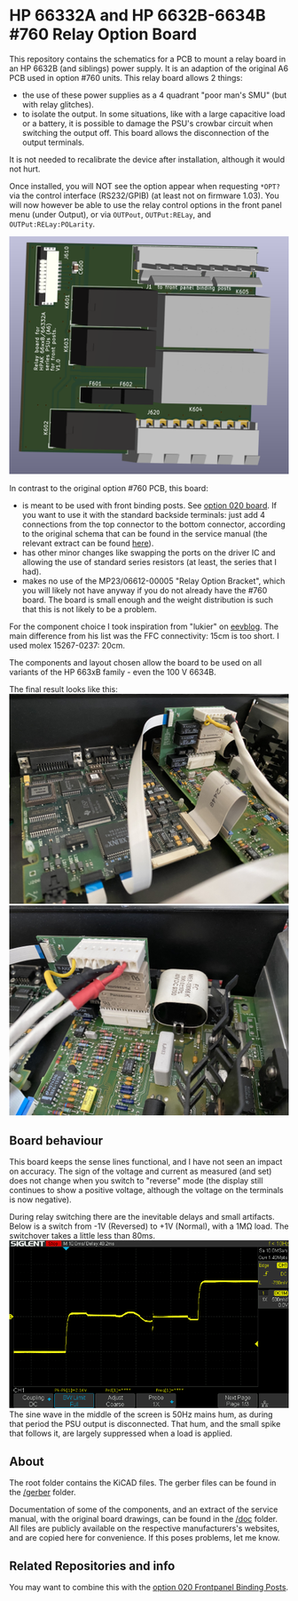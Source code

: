 HP 66332A and HP 6632B-6634B #760 Relay Option Board
===================
This repository contains the schematics for a PCB to mount a relay board in an HP 6632B (and siblings) power supply. It is an adaption of the original A6 PCB used in option #760 units.
This relay board allows 2 things:
- the use of these power supplies as a 4 quadrant "poor man's SMU" (but with relay glitches).
- to isolate the output. In some situations, like with a large capacitive load or a battery, it is possible to damage the PSU's crowbar circuit when switching the output off. This board allows the disconnection of the output terminals. 

It is not needed to recalibrate the device after installation, although it would not hurt.

Once installed, you will NOT see the option appear when requesting `*OPT?` via the control interface (RS232/GPIB) (at least not on firmware 1.03). You will now however be able to use the relay control options in the front panel menu (under Output), or via `OUTPout`, `OUTPut:RELay`, and `OUTPut:RELay:POLarity`.

![Circuit board](images/3d.png)

In contrast to the original option #760 PCB, this board:
- is meant to be used with front binding posts. See [option 020 board](https://github.com/hb020/HP6632B_binding_posts). If you want to use it with the standard backside terminals: just add 4 connections from the top connector to the bottom connector, according to the original schema that can be found in the service manual (the relevant extract can be found [here](doc/66332A%20Service%20Manual_9018-01125_extract.pdf)).
- has other minor changes like swapping the ports on the driver IC and allowing the use of standard series resistors (at least, the series that I had). 
- makes no use of the MP23/06612-00005 "Relay Option Bracket", which you will likely not have anyway if you do not already have the #760 board. The board is small enough and the weight distribution is such that this is not likely to be a problem.

For the component choice I took inspiration from "lukier" on [eevblog](https://www.eevblog.com/forum/repair/agilent-6632b-fault-repair-and-several-design-flaws/msg1019018/#msg1019018). The main difference from his list was the FFC connectivity: 15cm is too short. I used molex 15267-0237: 20cm.

The components and layout chosen allow the board to be used on all variants of the HP 663xB family - even the 100 V 6634B.

The final result looks like this:
![HP 66332A inside](images/inside.jpg)
![HP 66332A inside 2](images/inside_2.jpg)

Board behaviour
-----
This board keeps the sense lines functional, and I have not seen an impact on accuracy.
The sign of the voltage and current as measured (and set) does not change when you switch to "reverse" mode (the display still continues to show a positive voltage, although the voltage on the terminals is now negative).

During relay switching there are the inevitable delays and small artifacts.
Below is a switch from -1V (Reversed) to +1V (Normal), with a 1MΩ load. The switchover takes a little less than 80ms. 
![polarity_reversal](images/polarity_reversal.png)
The sine wave in the middle of the screen is 50Hz mains hum, as during that period the PSU output is disconnected. That hum, and the small spike that follows it, are largely suppressed when a load is applied.

About
-----
The root folder contains the KiCAD files. 
The gerber files can be found in the [/gerber](gerber/) folder.

Documentation of some of the components, and an extract of the service manual, with the original board drawings, can be found in the [/doc](doc/) folder. All files are publicly available on the respective manufacturers's websites, and are copied here for convenience. If this poses problems, let me know.

Related Repositories and info
--------------------

You may want to combine this with the [option 020 Frontpanel Binding Posts](https://github.com/hb020/HP6632B_binding_posts).
